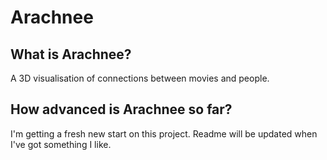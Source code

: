 Arachnee
========
## What is Arachnee?
A 3D visualisation of connections between movies and people. 

## How advanced is Arachnee so far?
I'm getting a fresh new start on this project. Readme will be updated when I've got something I like.